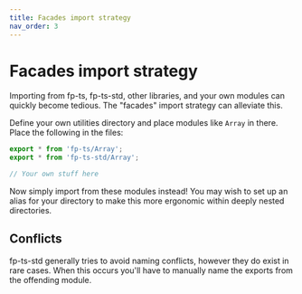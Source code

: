 ```yaml
---
title: Facades import strategy
nav_order: 3
---
```


# Facades import strategy

Importing from fp-ts, fp-ts-std, other libraries, and your own modules can quickly become tedious. The "facades" import strategy can alleviate this.

Define your own utilities directory and place modules like `Array` in there. Place the following in the files:

```ts
export * from 'fp-ts/Array';
export * from 'fp-ts-std/Array';

// Your own stuff here
```

Now simply import from these modules instead! You may wish to set up an alias for your directory to make this more ergonomic within deeply nested directories.

## Conflicts

fp-ts-std generally tries to avoid naming conflicts, however they do exist in rare cases. When this occurs you'll have to manually name the exports from the offending module.
